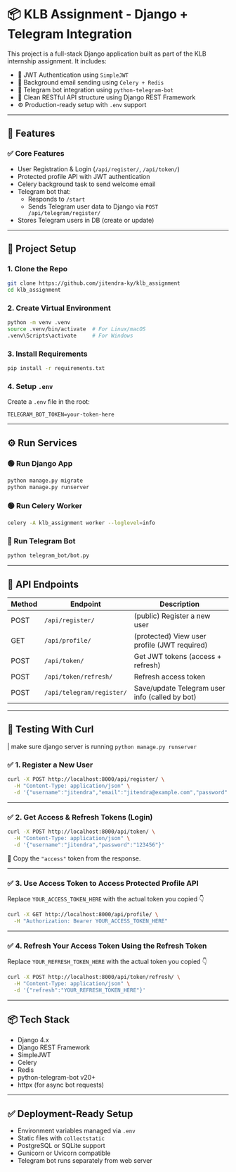 # 📦 KLB Assignment - Django + Telegram Integration

This project is a full-stack Django application built as part of the KLB internship assignment. It includes:

- 🔐 JWT Authentication using `SimpleJWT`
- 📧 Background email sending using `Celery + Redis`
- 🤖 Telegram bot integration using `python-telegram-bot`
- 🧾 Clean RESTful API structure using Django REST Framework
- ⚙️ Production-ready setup with `.env` support

---

## 📁 Features

### ✅ Core Features

- User Registration & Login (`/api/register/`, `/api/token/`)
- Protected profile API with JWT authentication
- Celery background task to send welcome email
- Telegram bot that:
  - Responds to `/start`
  - Sends Telegram user data to Django via `POST /api/telegram/register/`
- Stores Telegram users in DB (create or update)

---

## 🔧 Project Setup

### 1. Clone the Repo

```bash
git clone https://github.com/jitendra-ky/klb_assignment
cd klb_assignment
````

### 2. Create Virtual Environment

```bash
python -m venv .venv
source .venv/bin/activate  # For Linux/macOS
.venv\Scripts\activate     # For Windows
```

### 3. Install Requirements

```bash
pip install -r requirements.txt
```

### 4. Setup `.env`

Create a `.env` file in the root:

```env
TELEGRAM_BOT_TOKEN=your-token-here
```

---

## ⚙️ Run Services

### 🟢 Run Django App

```bash
python manage.py migrate
python manage.py runserver
```

### 🟢 Run Celery Worker

```bash
celery -A klb_assignment worker --loglevel=info
```

### 🤖 Run Telegram Bot

```bash
python telegram_bot/bot.py
```

---

## 🚀 API Endpoints

| Method | Endpoint                  | Description                                    |
| ------ | ------------------------- | ---------------------------------------------- |
| POST   | `/api/register/`          | (public) Register a new user                   |
| GET    | `/api/profile/`           | (protected) View user profile (JWT required)   |
| POST   | `/api/token/`             | Get JWT tokens (access + refresh)              |
| POST   | `/api/token/refresh/`     | Refresh access token                           |
| POST   | `/api/telegram/register/` | Save/update Telegram user info (called by bot) |

---

## 🧪 Testing With Curl
| make sure django server is running `python manage.py runserver`

### ✅ 1. Register a New User

```bash
curl -X POST http://localhost:8000/api/register/ \
  -H "Content-Type: application/json" \
  -d '{"username":"jitendra","email":"jitendra@example.com","password":"123456"}'
```

---

### ✅ 2. Get Access & Refresh Tokens (Login)

```bash
curl -X POST http://localhost:8000/api/token/ \
  -H "Content-Type: application/json" \
  -d '{"username":"jitendra","password":"123456"}'
```

📌 Copy the `"access"` token from the response.

---

### ✅ 3. Use Access Token to Access Protected Profile API

Replace `YOUR_ACCESS_TOKEN_HERE` with the actual token you copied 👇

```bash
curl -X GET http://localhost:8000/api/profile/ \
  -H "Authorization: Bearer YOUR_ACCESS_TOKEN_HERE"
```

---

### ✅ 4. Refresh Your Access Token Using the Refresh Token

Replace `YOUR_REFRESH_TOKEN_HERE` with the actual token you copied 👇

```bash
curl -X POST http://localhost:8000/api/token/refresh/ \
  -H "Content-Type: application/json" \
  -d '{"refresh":"YOUR_REFRESH_TOKEN_HERE"}'
```


---

## 📦 Tech Stack

* Django 4.x
* Django REST Framework
* SimpleJWT
* Celery
* Redis
* python-telegram-bot v20+
* httpx (for async bot requests)

---

## ✅ Deployment-Ready Setup

* Environment variables managed via `.env`
* Static files with `collectstatic`
* PostgreSQL or SQLite support
* Gunicorn or Uvicorn compatible
* Telegram bot runs separately from web server